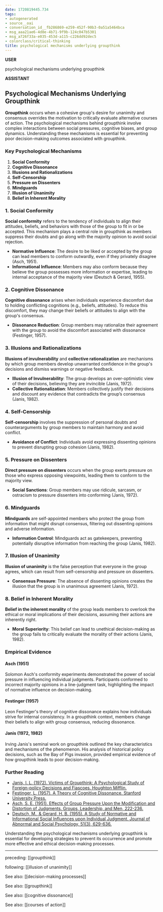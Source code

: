 ```yaml
---
date: 1720819445.734
tags:
- autogenerated
- source__oai
- conversation_id__fb286869-e259-452f-90b3-0a51a5464bca
- msg_aaa21ae6-4d8e-4b71-9f9b-124c047b5301
- msg_a726f33a-e035-453d-a115-c226dd92dec5
- colorclass/critical-thinking
title: psychological mechanisms underlying groupthink
---
```


**USER**

psychological mechanisms underlying groupthink


**ASSISTANT**

## Psychological Mechanisms Underlying Groupthink

**Groupthink** occurs when a cohesive group's desire for unanimity and consensus overrides the motivation to critically evaluate alternative courses of action. The psychological mechanisms behind groupthink involve complex interactions between social pressures, cognitive biases, and group dynamics. Understanding these mechanisms is essential for preventing poor decision-making outcomes associated with groupthink.

### Key Psychological Mechanisms

1. **Social Conformity**
2. **Cognitive Dissonance**
3. **Illusions and Rationalizations**
4. **Self-Censorship**
5. **Pressure on Dissenters**
6. **Mindguards**
7. **Illusion of Unanimity**
8. **Belief in Inherent Morality**

### 1. Social Conformity

**Social conformity** refers to the tendency of individuals to align their attitudes, beliefs, and behaviors with those of the group to fit in or be accepted. This mechanism plays a central role in groupthink as members suppress their doubts and go along with the majority opinion to avoid social rejection.

- **Normative Influence**: The desire to be liked or accepted by the group can lead members to conform outwardly, even if they privately disagree (Asch, 1951).
- **Informational Influence**: Members may also conform because they believe the group possesses more information or expertise, leading to internal acceptance of the majority view (Deutsch & Gerard, 1955).

### 2. Cognitive Dissonance

**Cognitive dissonance** arises when individuals experience discomfort due to holding conflicting cognitions (e.g., beliefs, attitudes). To reduce this discomfort, they may change their beliefs or attitudes to align with the group's consensus.

- **Dissonance Reduction**: Group members may rationalize their agreement with the group to avoid the discomfort associated with dissonance (Festinger, 1957).

### 3. Illusions and Rationalizations

**Illusions of invulnerability** and **collective rationalization** are mechanisms by which group members develop unwarranted confidence in the group's decisions and dismiss warnings or negative feedback.

- **Illusion of Invulnerability**: The group develops an over-optimistic view of their decisions, believing they are invincible (Janis, 1972).
- **Collective Rationalization**: Members collectively justify their decisions and discount any evidence that contradicts the group’s consensus (Janis, 1982).

### 4. Self-Censorship

**Self-censorship** involves the suppression of personal doubts and counterarguments by group members to maintain harmony and avoid conflict.

- **Avoidance of Conflict**: Individuals avoid expressing dissenting opinions to prevent disrupting group cohesion (Janis, 1982).

### 5. Pressure on Dissenters

**Direct pressure on dissenters** occurs when the group exerts pressure on those who express opposing viewpoints, leading them to conform to the majority view.

- **Social Sanctions**: Group members may use ridicule, sarcasm, or ostracism to pressure dissenters into conforming (Janis, 1972).

### 6. Mindguards

**Mindguards** are self-appointed members who protect the group from information that might disrupt consensus, filtering out dissenting opinions and adverse information.

- **Information Control**: Mindguards act as gatekeepers, preventing potentially disruptive information from reaching the group (Janis, 1982).

### 7. Illusion of Unanimity

**Illusion of unanimity** is the false perception that everyone in the group agrees, which can result from self-censorship and pressure on dissenters.

- **Consensus Pressure**: The absence of dissenting opinions creates the illusion that the group is in unanimous agreement (Janis, 1972).

### 8. Belief in Inherent Morality

**Belief in the inherent morality** of the group leads members to overlook the ethical or moral implications of their decisions, assuming their actions are inherently right.

- **Moral Superiority**: This belief can lead to unethical decision-making as the group fails to critically evaluate the morality of their actions (Janis, 1982).

### Empirical Evidence

#### Asch (1951)

Solomon Asch's conformity experiments demonstrated the power of social pressure in influencing individual judgments. Participants conformed to incorrect majority opinions in a line-judgment task, highlighting the impact of normative influence on decision-making.

#### Festinger (1957)

Leon Festinger's theory of cognitive dissonance explains how individuals strive for internal consistency. In a groupthink context, members change their beliefs to align with group consensus, reducing dissonance.

#### Janis (1972, 1982)

Irving Janis's seminal work on groupthink outlined the key characteristics and mechanisms of the phenomenon. His analysis of historical policy decisions, such as the Bay of Pigs invasion, provided empirical evidence of how groupthink leads to poor decision-making.

### Further Reading

- [Janis, I. L. (1972). Victims of Groupthink: A Psychological Study of Foreign-policy Decisions and Fiascoes. Houghton Mifflin.](https://www.amazon.com/Victims-Groupthink-Psychological-Foreign-policy-Decisions/dp/0395140447)
- [Festinger, L. (1957). A Theory of Cognitive Dissonance. Stanford University Press.](https://www.sup.org/books/title/?id=7731)
- [Asch, S. E. (1951). Effects of Group Pressure Upon the Modification and Distortion of Judgments. Groups, Leadership, and Men, 222-236.](https://psycnet.apa.org/doi/10.1037/10022-018)
- [Deutsch, M., & Gerard, H. B. (1955). A Study of Normative and Informational Social Influences upon Individual Judgment. Journal of Abnormal and Social Psychology, 51(3), 629-636.](https://psycnet.apa.org/doi/10.1037/h0046408)

Understanding the psychological mechanisms underlying groupthink is essential for developing strategies to prevent its occurrence and promote more effective and ethical decision-making processes.


---

preceding: [[groupthink]]  


following: [[illusion of unanimity]]

See also: [[decision-making processes]]


See also: [[groupthink]]


See also: [[cognitive dissonance]]


See also: [[courses of action]]